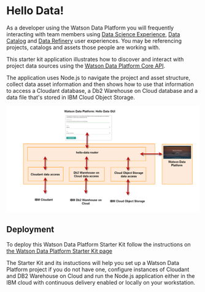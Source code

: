 # Hello Data!

As a developer using the Watson Data Platform you will frequently interacting with team members using [Data Science Experience](https://datascience.ibm.com/docs/content/getting-started/welcome-main.html?context=analytics), [Data Catalog](https://datascience.ibm.com/docs/content/catalog/manage-catalog.html?context=analytics) and [Data Refinery](https://datascience.ibm.com/docs/content/refinery/refining_data.html?context=analytics) user experiences. You may be referencing projects, catalogs and assets those people are working with.

This starter kit application illustrates how to discover and interact with project data sources using the [Watson Data Platform Core API](https://wdp-api-registry.mybluemix.net/api-explorer/). 

The application uses Node.js to navigate the project and asset structure, collect data asset information and then shows how to use that information to access a Cloudant database, a Db2 Warehouse on Cloud database and a data file that's stored in IBM Cloud Object Storage.

![overview](img/skit_overview.png)

## Deployment
To deploy this Watson Data Platform Starter Kit follow the instructions on [the Watson Data Platform Starter Kit page](https://dev-console.stage1.bluemix.net/developer/dataplatform/starter-kits)

The Starter Kit and its instuctions will help you set up a Watson Data Platform project if you do not have one, configure instances of Cloudant and DB2 Warehouse on Cloud and run the Node.js application either in the IBM cloud with continuous delivery enabled or locally on your workstation. 
